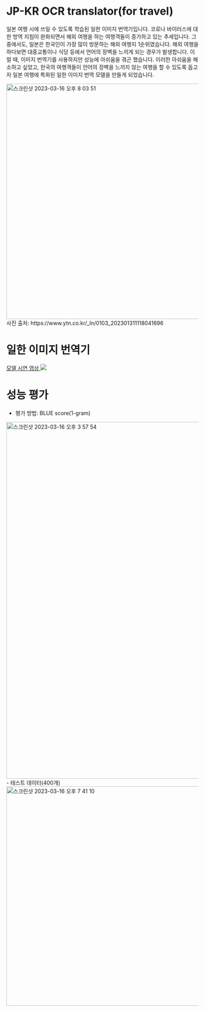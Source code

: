 # JP-KR OCR translator(for travel)
일본 여행 시에 쓰일 수 있도록 학습된 일한 이미지 번역기입니다. 코로나 바이러스에 대한 방역 지침이 완화되면서 해외 여행을 하는 여행객들이 증가하고 있는 추세입니다. 그 중에서도, 일본은 한국인이 가장 많이 방문하는 해외 여행지 1순위였습니다. 해외 여행을 하다보면 대중교통이나 식당 등에서 언어의 장벽을 느끼게 되는 경우가 발생합니다. 이럴 때, 이미지 번역기를 사용하지만 성능에 아쉬움을 겪곤 했습니다. 이러한 아쉬움을 해소하고 싶었고, 한국의 여행객들이 언어의 장벽을 느끼지 않는 여행을 할 수 있도록 돕고자 일본 여행에 특화된 일한 이미지 번역 모델을 만들게 되었습니다.

<img width="617" alt="스크린샷 2023-03-16 오후 8 03 51" src="https://user-images.githubusercontent.com/77143331/225598211-5a6a9fde-faed-4d8b-9c57-41f9027a15f1.png">
사진 출처: https://www.ytn.co.kr/_ln/0103_202301311118041696

# 일한 이미지 번역기
<a href='https://www.youtube.com/watch?v=pfFJb5qGbL8' target='_blank'> 모델 시연 영상 </a>
<a href='https://www.youtube.com/watch?v=pfFJb5qGbL8'> <img src="https://user-images.githubusercontent.com/77143331/225528850-d2a75fa6-7baf-49d4-8208-f55ab55beaa6.png"> </a>

# 성능 평가
- 평가 방법: BLUE score(1-gram)
<img width="935" alt="스크린샷 2023-03-16 오후 3 57 54" src="https://user-images.githubusercontent.com/77143331/225591180-8b90d645-6c1b-48f1-8770-54dbc90effae.png">
- 테스트 데이터(400개)
<img width="575" alt="스크린샷 2023-03-16 오후 7 41 10" src="https://user-images.githubusercontent.com/77143331/225592661-c2133a23-f4ba-4936-93e0-af6423c925d0.png">
